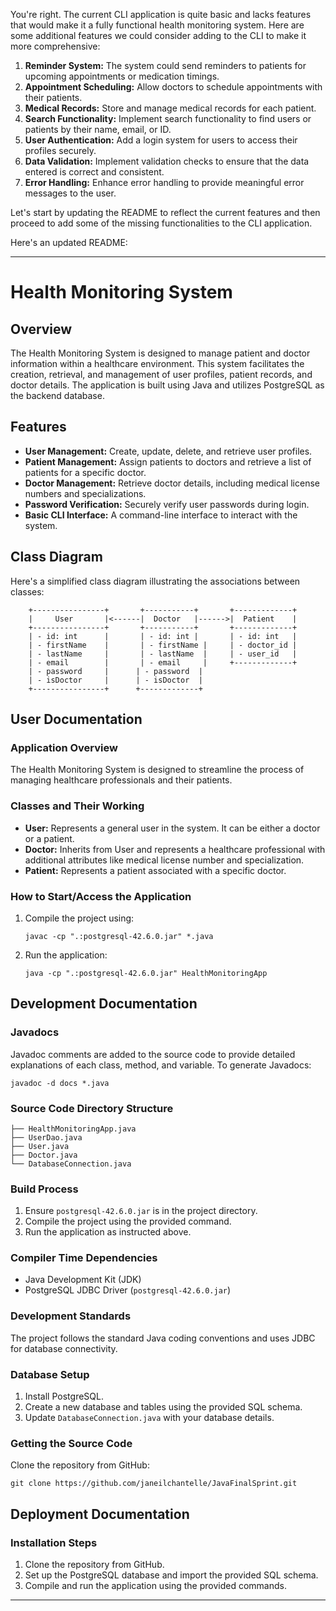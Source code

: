 You're right. The current CLI application is quite basic and lacks features that would make it a fully functional health monitoring system. Here are some additional features we could consider adding to the CLI to make it more comprehensive:

1. **Reminder System:** The system could send reminders to patients for upcoming appointments or medication timings.
2. **Appointment Scheduling:** Allow doctors to schedule appointments with their patients.
3. **Medical Records:** Store and manage medical records for each patient.
4. **Search Functionality:** Implement search functionality to find users or patients by their name, email, or ID.
5. **User Authentication:** Add a login system for users to access their profiles securely.
6. **Data Validation:** Implement validation checks to ensure that the data entered is correct and consistent.
7. **Error Handling:** Enhance error handling to provide meaningful error messages to the user.

Let's start by updating the README to reflect the current features and then proceed to add some of the missing functionalities to the CLI application.

Here's an updated README:

---

# Health Monitoring System

## Overview

The Health Monitoring System is designed to manage patient and doctor information within a healthcare environment. This system facilitates the creation, retrieval, and management of user profiles, patient records, and doctor details. The application is built using Java and utilizes PostgreSQL as the backend database.

## Features

- **User Management:** Create, update, delete, and retrieve user profiles.
- **Patient Management:** Assign patients to doctors and retrieve a list of patients for a specific doctor.
- **Doctor Management:** Retrieve doctor details, including medical license numbers and specializations.
- **Password Verification:** Securely verify user passwords during login.
- **Basic CLI Interface:** A command-line interface to interact with the system.

## Class Diagram

Here's a simplified class diagram illustrating the associations between classes:

```
    +----------------+       +-----------+       +-------------+
    |     User       |<------|  Doctor   |------>|  Patient    |
    +----------------+       +-----------+       +-------------+
    | - id: int      |       | - id: int |       | - id: int   |
    | - firstName    |       | - firstName |     | - doctor_id |
    | - lastName     |       | - lastName  |     | - user_id   |
    | - email        |       | - email     |     +-------------+
    | - password     |      | - password  |
    | - isDoctor     |      | - isDoctor  |
    +----------------+      +-------------+
```

## User Documentation

### Application Overview

The Health Monitoring System is designed to streamline the process of managing healthcare professionals and their patients. 

### Classes and Their Working

- **User:** Represents a general user in the system. It can be either a doctor or a patient.
- **Doctor:** Inherits from User and represents a healthcare professional with additional attributes like medical license number and specialization.
- **Patient:** Represents a patient associated with a specific doctor.

### How to Start/Access the Application

1. Compile the project using:
    ```
    javac -cp ".:postgresql-42.6.0.jar" *.java
    ```
2. Run the application:
    ```
    java -cp ".:postgresql-42.6.0.jar" HealthMonitoringApp
    ```

## Development Documentation

### Javadocs

Javadoc comments are added to the source code to provide detailed explanations of each class, method, and variable. To generate Javadocs:

```
javadoc -d docs *.java
```

### Source Code Directory Structure

```
├── HealthMonitoringApp.java
├── UserDao.java
├── User.java
├── Doctor.java
└── DatabaseConnection.java
```

### Build Process

1. Ensure `postgresql-42.6.0.jar` is in the project directory.
2. Compile the project using the provided command.
3. Run the application as instructed above.

### Compiler Time Dependencies

- Java Development Kit (JDK)
- PostgreSQL JDBC Driver (`postgresql-42.6.0.jar`)

### Development Standards

The project follows the standard Java coding conventions and uses JDBC for database connectivity.

### Database Setup

1. Install PostgreSQL.
2. Create a new database and tables using the provided SQL schema.
3. Update `DatabaseConnection.java` with your database details.

### Getting the Source Code

Clone the repository from GitHub:

```
git clone https://github.com/janeilchantelle/JavaFinalSprint.git
```

## Deployment Documentation

### Installation Steps

1. Clone the repository from GitHub.
2. Set up the PostgreSQL database and import the provided SQL schema.
3. Compile and run the application using the provided commands.

---
